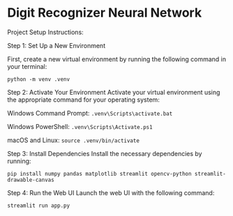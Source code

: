 
# Digit Recognizer Neural Network

Project Setup Instructions:

Step 1: Set Up a New Environment

First, create a new virtual environment by running the following command in your terminal:

`python -m venv .venv`



Step 2: Activate Your Environment
Activate your virtual environment using the appropriate command for your operating system:

Windows Command Prompt: `.venv\Scripts\activate.bat`

Windows PowerShell: `.venv\Scripts\Activate.ps1`

macOS and Linux: `source .venv/bin/activate`



Step 3: Install Dependencies
Install the necessary dependencies by running:

`pip install numpy pandas matplotlib streamlit opencv-python streamlit-drawable-canvas`



Step 4: Run the Web UI
Launch the web UI with the following command:

`streamlit run app.py`
